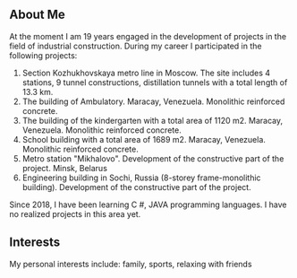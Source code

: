

## About Me

At the moment I am 19 years engaged in the development of projects in the field of industrial construction.
During my career I participated in the following projects:

1. Section Kozhukhovskaya metro line in Moscow. The site includes 4 stations, 9 tunnel constructions, distillation tunnels with a total length of 13.3 km.
2. The building of Ambulatory. Maracay, Venezuela. Monolithic reinforced concrete.
3. The building of the kindergarten with a total area of 1120 m2. Maracay, Venezuela. Monolithic reinforced concrete.
4. School building with a total area of 1689 m2. Maracay, Venezuela. Monolithic reinforced concrete.
5. Metro station "Mikhalovo". Development of the constructive part of the project. Minsk, Belarus
6. Engineering building in Sochi, Russia (8-storey frame-monolithic building). Development of the constructive part of the project.

Since 2018, I have been learning C #, JAVA programming languages. I have no realized projects in this area yet.

## Interests

My personal interests include:
family, sports, relaxing with friends
